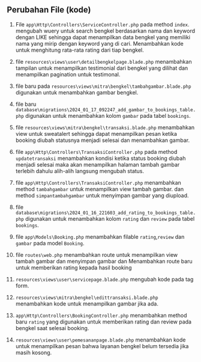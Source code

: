 ## Perubahan File (kode)
1. File `app\Http\Controllers\ServiceController.php` pada method `index`.
    mengubah wuery untuk search bengkel berdasarkan nama dan keyword dengan LIKE sehingga dapat menampilkan data bengkel yang memiliki nama yang mirip dengan keyword yang di cari.
    Menambahkan kode untuk menghitung rata-rata rating dari tiap bengkel.

2. file `resources\views\user\detailbengkelpage.blade.php` menambahkan tampilan untuk menampilkan testimonial dari bengkel yang dilihat dan menampilkan pagination untuk testimonal.

3. file baru pada `resources\views\mitra\bengkel\tambahgambar.blade.php` digunakan untuk menambahkan gambar bengkel.

4. file baru `database\migrations\2024_01_17_092247_add_gambar_to_bookings_table.php` digunakan untuk menambahkan kolom `gambar` pada tabel `bookings`.

5. file `resources\views\mitra\bengkel\transaksi.blade.php` menambahkan view untuk sweatalert sehingga dapat menampilkan pesan ketika booking diubah statusnya menjadi selesai dan menambahkan gambar.

6. file `app\Http\Controllers\TransaksiController.php` pada method `updatetransaksi` menambahkan kondisi ketika status booking diubah menjadi selesai maka akan menampilkan halaman tambah gambar terlebih dahulu alih-alih langsung mengubah status.

7. file `app\Http\Controllers\TransaksiController.php` menambahkan method `tambahgambar` untuk menampilkan view tambah gambar. dan method `simpantambahgambar` untuk menyimpan gambar yang diupload.

8. file `database\migrations\2024_01_16_221603_add_rating_to_bookings_table.php` digunakan untuk menambahkan kolom `rating` dan `review` pada tabel `bookings`.

9. file `app\Models\Booking.php` menambahkan filable `rating`,`review` dan `gambar` pada model `Booking`.

10. file `routes\web.php` menambahkan route untuk menampilkan view tambah gambar dan menyimpan gambar dan Menambahkan route baru untuk memberikan rating kepada hasil booking

11. `resources\views\user\servicepage.blade.php` mengubah kode pada tag form.

12. `resources\views\mitra\bengkel\edittransaksi.blade.php` menambahkan kode untuk menampilkan gambar jika ada.

13. `app\Http\Controllers\BookingController.php` menambahkan method baru `rating` yang digunakan untuk memberikan rating dan review pada bengkel saat selesai booking.

14. `resources\views\user\pemesananpage.blade.php` menambahkan kode untuk menampilkan pesan bahwa layanan bengkel belum tersedia jika masih kosong.